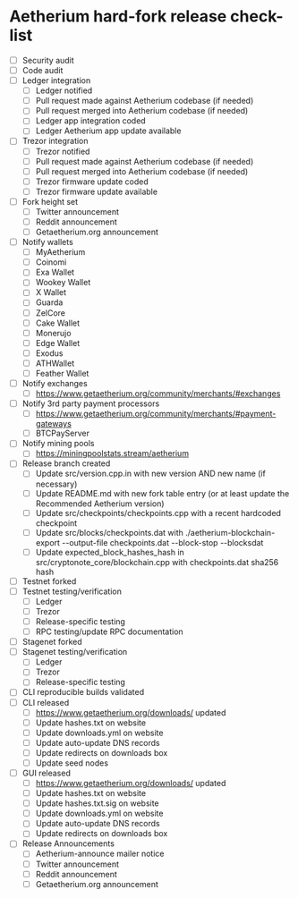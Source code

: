 # Aetherium hard-fork release check-list

- [ ] Security audit
- [ ] Code audit
- [ ] Ledger integration
  - [ ] Ledger notified
  - [ ] Pull request made against Aetherium codebase (if needed)
  - [ ] Pull request merged into Aetherium codebase (if needed)
  - [ ] Ledger app integration coded
  - [ ] Ledger Aetherium app update available
- [ ] Trezor integration
  - [ ] Trezor notified
  - [ ] Pull request made against Aetherium codebase (if needed)
  - [ ] Pull request merged into Aetherium codebase (if needed)
  - [ ] Trezor firmware update coded
  - [ ] Trezor firmware update available
- [ ] Fork height set
  - [ ] Twitter announcement
  - [ ] Reddit announcement
  - [ ] Getaetherium.org announcement
- [ ] Notify wallets
  - [ ] MyAetherium
  - [ ] Coinomi
  - [ ] Exa Wallet
  - [ ] Wookey Wallet
  - [ ] X Wallet
  - [ ] Guarda
  - [ ] ZelCore
  - [ ] Cake Wallet
  - [ ] Monerujo
  - [ ] Edge Wallet
  - [ ] Exodus
  - [ ] ATHWallet
  - [ ] Feather Wallet
- [ ] Notify exchanges
  - [ ] https://www.getaetherium.org/community/merchants/#exchanges
- [ ] Notify 3rd party payment processors
  - [ ] https://www.getaetherium.org/community/merchants/#payment-gateways
  - [ ] BTCPayServer
- [ ] Notify mining pools
  - [ ] https://miningpoolstats.stream/aetherium
- [ ] Release branch created
  - [ ] Update src/version.cpp.in with new version AND new name (if necessary)
  - [ ] Update README.md with new fork table entry (or at least update the Recommended Aetherium version)
  - [ ] Update src/checkpoints/checkpoints.cpp with a recent hardcoded checkpoint
  - [ ] Update src/blocks/checkpoints.dat with ./aetherium-blockchain-export --output-file checkpoints.dat --block-stop <recent block height> --blocksdat
  - [ ] Update expected_block_hashes_hash in src/cryptonote_core/blockchain.cpp with checkpoints.dat sha256 hash
- [ ] Testnet forked
- [ ] Testnet testing/verification
  - [ ] Ledger
  - [ ] Trezor
  - [ ] Release-specific testing
  - [ ] RPC testing/update RPC documentation
- [ ] Stagenet forked
- [ ] Stagenet testing/verification
  - [ ] Ledger
  - [ ] Trezor
  - [ ] Release-specific testing
- [ ] CLI reproducible builds validated
- [ ] CLI released
  - [ ] https://www.getaetherium.org/downloads/ updated
  - [ ] Update hashes.txt on website
  - [ ] Update downloads.yml on website
  - [ ] Update auto-update DNS records
  - [ ] Update redirects on downloads box
  - [ ] Update seed nodes
- [ ] GUI released
  - [ ] https://www.getaetherium.org/downloads/ updated
  - [ ] Update hashes.txt on website
  - [ ] Update hashes.txt.sig on website
  - [ ] Update downloads.yml on website
  - [ ] Update auto-update DNS records
  - [ ] Update redirects on downloads box
- [ ] Release Announcements
  - [ ] Aetherium-announce mailer notice
  - [ ] Twitter announcement
  - [ ] Reddit announcement
  - [ ] Getaetherium.org announcement
